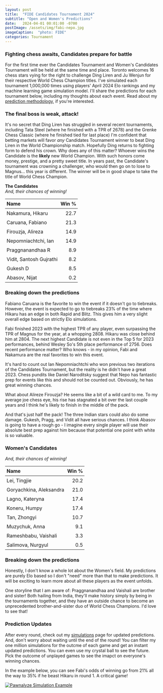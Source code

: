 ```yaml
---
layout: post
title:  "FIDE Candidates Tournament 2024"
subtitle: "Open and Women's Predictions"
date:   2024-04-01 00:01:00 -0700
postImage: /assets/img/fabi-nepo.jpg
imageCaption:  "photo: FIDE"
categories: Tournament
---
```


<style>
  table {
        width: 70%;
    }
    table th, table td { padding: 5px 5px; }
    .field td {padding: 3px 3px; }
    .field th {padding: 3px 3px; }
    .narrow {width: 65%; margin: auto;}
    .post-header{
        margin-bottom: 10px;
    }
    .post-title{
        margin-bottom: 10px;
    }
    .pad{
        padding: 5px;
    }
.postImage {
  display: block;
  text-align: center;
  margin-left: auto;
  margin-right: auto;
  font-size: 12px;
  max-height: 315px;
  padding-top: 0px;
}

.postImage img {
  height: auto;
  max-height: 315px;
}

.caption {
  display: block;
  text-align: center;
  margin-left: auto;
  margin-right: auto;
  font-size: 12px;
}
</style>

### Fighting chess awaits, Candidates prepare for battle

For the first time ever the Candidates Tournament and Women's Candidates Tournament will be held at the same time and place. Toronto welcomes 16 chess stars vying for the right to challenge Ding Liren and Ju Wenjun for their respective World Chess Champion titles. I've simulated each tournament 1,000,000 times using players' April 2024 Elo rankings and my machine learning game simulation model. I'll share the predictions for each tournament below, including my thoughts about each event. Read about my [prediction methodology][method], if you're interested.

### The final boss is weak, attack!

It's no secret that Ding Liren has struggled in several recent tournaments, including Tata Steel (where he finished with a TPR of 2678) and the Grenke Chess Classic (where he finished tied for last place) I'm confident that betting markets will favor *any* Candidates Tournament winner to beat Ding Liren in the World Championship match. Hopefully Ding returns to fighting form to defend his crown. Why does any of this matter? Whoever wins the Candidate is the **likely** new World Champion. With such honors come money, prestige, and a pretty sweet title. In years past, the Candidate's tournament was crowning a challenger, who would then go on to lose to Magnus... this year is different. The winner will be in good shape to take the title of World Chess Champion.

**The Candidates** <br>
*And, their chances of winning!*

| Name                   | Win % |
|:-----------------------|------:|
| Nakamura, Hikaru       |  22.7 |
| Caruana, Fabiano       |  21.3 |
| Firouzja, Alireza      |  14.9 |
| Nepomniachtchi, Ian    |  14.9 |
| Praggnanandhaa R       |   8.9 |
| Vidit, Santosh Gujrathi|   8.2 |
| Gukesh D               |   8.5 |
| Abasov, Nijat          |   0.2 |

### Breaking down the predictions
Fabiano Caruana is the favorite to win the event if it doesn't go to tiebreaks. However, the event is expected to go to tiebreaks 23% of the time where Hikaru has an edge in both Rapid and Blitz. This gives him a very slight overall edge based on strictly Elo simulations.

Fabi finished 2023 with the highest TPR of any player, even surpassing the TPR of Magnus for the year, at a whopping 2808. Hikaru was close behind him at 2804. The next highest Candidate is not even in the Top 5 for 2023 performances, behind Wesley So's 5th place performance of 2756. Does recent performance matter? Who knows - in my opinion, Fabi and Nakamura are the real favorites to win this event.

It's hard to count out Ian Nepomniachtchi who won previous two iterations of the Candidates Tournament, but the reality is he didn't have a great 2023. Chess pundits like Daniel Naroditsky suggest that Nepo has fantastic prep for events like this and should not be counted out. Obviously, he has great winning chances.

What about Alireze Firouzja? He seems like a bit of a wild card to me. To my average joe chess eye, his rise has stagnated a bit over the last couple years and I think he's likely to finish in the middle of the pack.

And that's just half the pack! The three Indian stars could also do some damage. Gukesh, Pragg, and Vidit all have serious chances. I think Abasov is going to have a rough go - I imagine every single player will use their absolute best prep against him because that potential one point with white is so valuable.

### Women's Candidates <br>
*And, their chances of winning!*

| Name                   | Win % |
|:-----------------------|------:|
| Lei, Tingjie           |  20.2 |
| Goryachkina, Aleksandra|  21.0 |
| Lagno, Kateryna        |  17.4 |
| Koneru, Humpy          |  17.4 |
| Tan, Zhongyi           |  10.7 |
| Muzychuk, Anna         |   9.1 |
| Rameshbabu, Vaishali   |   3.3 |
| Salimova, Nurgyul      |   0.5 |


### Breaking down the predictions
Honestly, I don't know a whole lot about the Women's field. My predictions are purely Elo based so I don't "need" more than that to make predictions. It will be exciting to learn more about all these players as the event unfolds.

One storyline that I am aware of: Praggnanandhaa and Vaishali are brother and sister! Both hailing from India, they'll make history simply by being in the tournaments together, and they have an outside chance to become an unprecedented brother-and-sister duo of World Chess Champions. I'd love to see that!

### Prediction Updates

After every round, check out my [simulations][sims] page for updated predictions. And, don't worry about waiting until the end of the round! You can filter my one million simulations for the outcme of each game and get an instant updated predictions. You can even use my crystal ball to see the future. Pick the outcome of unplayed games to see the imapct on everyone's winning chances.

In the example below, you can see Fabi's odds of winning go from 21% all the way to 35% if he beast Hikaru in round 1. A critical game!

[![Pawnalyze Simulation Example](/assets/img/example_cand_sim.png)](https://www.pawnalyze.com/simulations/candidates-2024)

[sims]: https://www.pawnalyze.com/simulations/candidates-2024
[method]: https://blog.pawnalyze.com/chess-simulations/2022/06/20/How-Our-Chess-Tournament-Predictions-Work.html